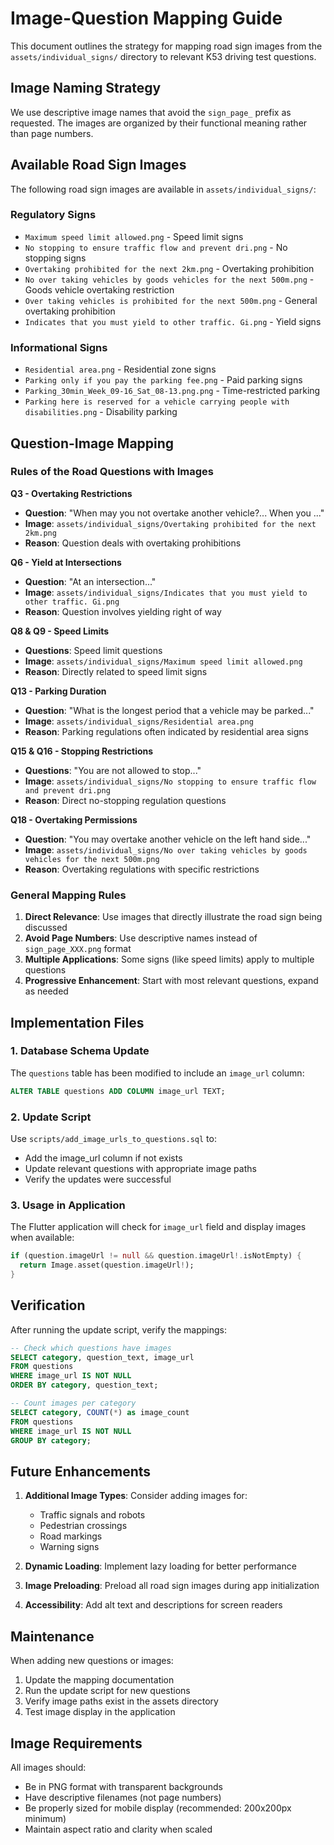# Image-Question Mapping Guide

This document outlines the strategy for mapping road sign images from the `assets/individual_signs/` directory to relevant K53 driving test questions.

## Image Naming Strategy

We use descriptive image names that avoid the `sign_page_` prefix as requested. The images are organized by their functional meaning rather than page numbers.

## Available Road Sign Images

The following road sign images are available in `assets/individual_signs/`:

### Regulatory Signs
- `Maximum speed limit allowed.png` - Speed limit signs
- `No stopping to ensure traffic flow and prevent dri.png` - No stopping signs
- `Overtaking prohibited for the next 2km.png` - Overtaking prohibition
- `No over taking vehicles by goods vehicles for the next 500m.png` - Goods vehicle overtaking restriction
- `Over taking vehicles is prohibited for the next 500m.png` - General overtaking prohibition
- `Indicates that you must yield to other traffic. Gi.png` - Yield signs

### Informational Signs
- `Residential area.png` - Residential zone signs
- `Parking only if you pay the parking fee.png` - Paid parking signs
- `Parking_30min_Week_09-16_Sat_08-13.png.png` - Time-restricted parking
- `Parking here is reserved for a vehicle carrying people with disabilities.png` - Disability parking

## Question-Image Mapping

### Rules of the Road Questions with Images

**Q3 - Overtaking Restrictions**
- **Question**: "When may you not overtake another vehicle?... When you ..."
- **Image**: `assets/individual_signs/Overtaking prohibited for the next 2km.png`
- **Reason**: Question deals with overtaking prohibitions

**Q6 - Yield at Intersections**
- **Question**: "At an intersection..."
- **Image**: `assets/individual_signs/Indicates that you must yield to other traffic. Gi.png`
- **Reason**: Question involves yielding right of way

**Q8 & Q9 - Speed Limits**
- **Questions**: Speed limit questions
- **Image**: `assets/individual_signs/Maximum speed limit allowed.png`
- **Reason**: Directly related to speed limit signs

**Q13 - Parking Duration**
- **Question**: "What is the longest period that a vehicle may be parked..."
- **Image**: `assets/individual_signs/Residential area.png`
- **Reason**: Parking regulations often indicated by residential area signs

**Q15 & Q16 - Stopping Restrictions**
- **Questions**: "You are not allowed to stop..."
- **Image**: `assets/individual_signs/No stopping to ensure traffic flow and prevent dri.png`
- **Reason**: Direct no-stopping regulation questions

**Q18 - Overtaking Permissions**
- **Question**: "You may overtake another vehicle on the left hand side..."
- **Image**: `assets/individual_signs/No over taking vehicles by goods vehicles for the next 500m.png`
- **Reason**: Overtaking regulations with specific restrictions

### General Mapping Rules

1. **Direct Relevance**: Use images that directly illustrate the road sign being discussed
2. **Avoid Page Numbers**: Use descriptive names instead of `sign_page_XXX.png` format
3. **Multiple Applications**: Some signs (like speed limits) apply to multiple questions
4. **Progressive Enhancement**: Start with most relevant questions, expand as needed

## Implementation Files

### 1. Database Schema Update
The `questions` table has been modified to include an `image_url` column:
```sql
ALTER TABLE questions ADD COLUMN image_url TEXT;
```

### 2. Update Script
Use `scripts/add_image_urls_to_questions.sql` to:
- Add the image_url column if not exists
- Update relevant questions with appropriate image paths
- Verify the updates were successful

### 3. Usage in Application
The Flutter application will check for `image_url` field and display images when available:
```dart
if (question.imageUrl != null && question.imageUrl!.isNotEmpty) {
  return Image.asset(question.imageUrl!);
}
```

## Verification

After running the update script, verify the mappings:

```sql
-- Check which questions have images
SELECT category, question_text, image_url 
FROM questions 
WHERE image_url IS NOT NULL
ORDER BY category, question_text;

-- Count images per category
SELECT category, COUNT(*) as image_count
FROM questions 
WHERE image_url IS NOT NULL
GROUP BY category;
```

## Future Enhancements

1. **Additional Image Types**: Consider adding images for:
   - Traffic signals and robots
   - Pedestrian crossings
   - Road markings
   - Warning signs

2. **Dynamic Loading**: Implement lazy loading for better performance
3. **Image Preloading**: Preload all road sign images during app initialization
4. **Accessibility**: Add alt text and descriptions for screen readers

## Maintenance

When adding new questions or images:
1. Update the mapping documentation
2. Run the update script for new questions
3. Verify image paths exist in the assets directory
4. Test image display in the application

## Image Requirements

All images should:
- Be in PNG format with transparent backgrounds
- Have descriptive filenames (not page numbers)
- Be properly sized for mobile display (recommended: 200x200px minimum)
- Maintain aspect ratio and clarity when scaled
